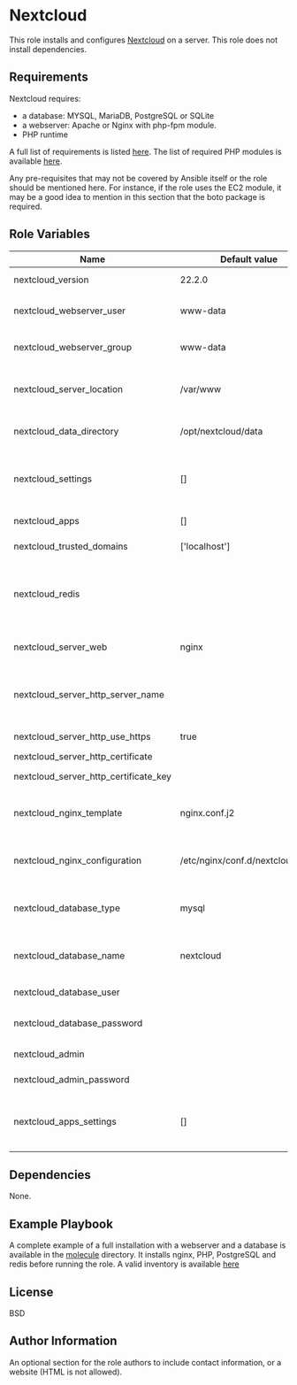 Nextcloud
=========

This role installs and configures [Nextcloud](https://nextcloud.com/) on a server. This role does not install dependencies.

Requirements
------------

Nextcloud requires:
- a database: MYSQL, MariaDB, PostgreSQL or SQLite
- a webserver: Apache or Nginx with php-fpm module.
- PHP runtime

A full list of requirements is listed [here](https://docs.nextcloud.com/server/latest/admin_manual/installation/system_requirements.html). 
The list of required PHP modules is available [here](https://docs.nextcloud.com/server/latest/admin_manual/installation/source_installation.html).

Any pre-requisites that may not be covered by Ansible itself or the role should be mentioned here. For instance, if the role uses the EC2 module, it may be a good idea to mention in this section that the boto package is required.

Role Variables
--------------
|Name| Default value|Type|Meaning|
|----|----|-----|-------|
|nextcloud_version| 22.2.0| String| The version of nextcloud to install.
|nextcloud_webserver_user| www-data | string | The webserver user this user must have access to the php command.
|nextcloud_webserver_group| www-data | string | The webserver group this group must have access to the php command.
|nextcloud_server_location| /var/www | path | The path of the nextcloud server, the archive will be unarchived in this directory.
|nextcloud_data_directory| /opt/nextcloud/data | path | This directory will hold nextcloud data files and logs.
|nextcloud_settings | [] | List of objects | List of settings for nextcloud. A setting is composed of a name, a value and type. Default type is string.
|nextcloud_apps| []| List | List of application to install on nextcloud.
|nextcloud_trusted_domains| ['localhost'] | List | List of trusted domains to set.
|nextcloud_redis| |object|Parameters to connect to a redis server. The available keys are `host`, `port`, `dbindex`, `password` and `timeout`. See [nextcloud documentation](https://docs.nextcloud.com/server/latest/admin_manual/configuration_server/caching_configuration.html#id2)
|nextcloud_server_web|nginx| string | The webserver nextcloud will ran on. The web server will not be installed.
|nextcloud_server_http_server_name| | string | The domain name nextcloud can be reached. It should also be in the nextcloud_trusted_domains list.
|nextcloud_server_http_use_https| true | boolean | Whether https should be configured and forced.
|nextcloud_server_http_certificate| | path | The path to the certificate
|nextcloud_server_http_certificate_key| | path | The path to the certificate key
|nextcloud_nginx_template| nginx.conf.j2 | path | When the nextcloud_server_web is nginx, the path to the nginx template to use.
|nextcloud_nginx_configuration| /etc/nginx/conf.d/nextcloud.conf | path | The path where the nextcloud nginx configuration should be deployed.
|nextcloud_database_type| mysql | string | The type of database nextcloud will use. Accepted values are: mysql, pgsql, sqlite and oci
|nextcloud_database_name| nextcloud| string | The name of the database nextcloud will use. The database must exist before the execution of the role.
|nextcloud_database_user| | string | The user to use when connecting to the database
|nextcloud_database_password| | string | The password of the user to use when connecting to the database
|nextcloud_admin| | string | Name of the admin of the nextcloud server
|nextcloud_admin_password| | string | Password of the admin of the nextcloud server
|nextcloud_apps_settings| [] | List of objects | List of settings for nextcloud applications. A setting is compose of the `app_name`, the `setting_name`, the `value` and the `type`.


Dependencies
------------

None.

Example Playbook
----------------

A complete example of a full installation with a webserver and a database is available in the [molecule](/molecule/default) directory.
It installs nginx, PHP, PostgreSQL and redis before running the role.
A valid inventory is available [here](molecule/default/inventory/host_vars/instance.yml)

License
-------

BSD

Author Information
------------------

An optional section for the role authors to include contact information, or a website (HTML is not allowed).
